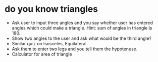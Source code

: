 # do you know triangles

- Ask user to input three angles and you say whether user has entered angles which could make a triangle. Hint: sum of angles in triangle is 180.
- Show two angles to the user and ask what would be the third angle?
- Similar quiz on Isosceles, Equilateral.
- Ask them to enter two legs and you tell them the hypotenuse.
- Calculator for area of triangle
